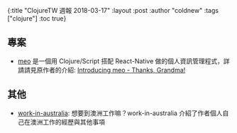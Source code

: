 {:title "ClojureTW 週報 2018-03-17"
:layout :post
:author "coldnew"
:tags  ["clojure"]
:toc true}

## 專案

- [meo](https://github.com/matthiasn/meo) 是一個用 Clojure/Script 搭配 React-Native 做的個人資訊管理程式，詳請請見原作者的介紹: [Introducing meo - Thanks, Grandma!](http://matthiasnehlsen.com/blog/2018/03/15/introducing-meo/)

## 其他

- [work-in-australia](https://github.com/wahyd4/work-in-australia): 想要到澳洲工作嘛？work-in-australia 介紹了作者個人自己在澳洲工作的經歷與其他事項
